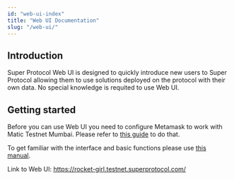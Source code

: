 ```yaml
---
id: "web-ui-index"
title: "Web UI Documentation"
slug: "/web-ui/"
---
```


## Introduction

Super Protocol Web UI is designed to quickly introduce new users to Super Protocol allowing them to use solutions deployed on the protocol with their own data. No special knowledge is requited to use Web UI.

## Getting started

Before you can use Web UI you need to configure Metamask to work with Matic Testnet Mumbai. Please refer to [this guide](/testnet/web-ui/metamask) to do that.

To get familiar with the interface and basic functions please use [this manual](/testnet/web-ui/user-manual).

Link to Web UI: https://rocket-girl.testnet.superprotocol.com/